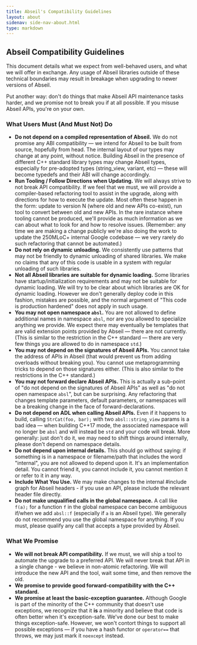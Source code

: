 ```yaml
---
title: Abseil's Compatibility Guidelines
layout: about
sidenav: side-nav-about.html
type: markdown
---
```


## Abseil Compatibility Guidelines

This document details what we expect from well-behaved users, and what
we will offer in exchange. Any usage of Abseil libraries outside of
these technical boundaries may result in breakage when upgrading to
newer versions of Abseil.  

Put another way: don't do things that make Abseil API maintenance
tasks harder, and we promise not to break you if at all possible. If
you misuse Abseil APIs, you're on your own.

### What Users Must (And Must Not) Do

* **Do not depend on a compiled representation of Abseil.** We do not
  promise any ABI compatibility &mdash; we intend for Abseil to be
  built from source, hopefully from head. The internal layout of our
  types may change at any point, without notice. Building Abseil in
  the presence of different C++ standard library types may change
  Abseil types, especially for pre-adopted types (string_view,
  variant, etc) &mdash; these will become typedefs and their ABI will
  change accordingly.
* **Run Tooling / Follow Directions when Updating.** We will always
  strive to not break API compatibility. If we feel that we must, we
  will provide a compiler-based refactoring tool to assist in the
  upgrade, along with directions for how to execute the update. Most
  often these happen in the form: update to version N (where old and
  new APIs co-exist), run tool to convert between old and new APIs. In
  the rare instance where tooling cannot be produced, we'll provide as
  much information as we can about what to look for and how to resolve
  issues. (Remember: any time we are making a change publicly we're
  also doing the work to update the 250MLoC+ internal Google codebase
  &mdash; we very rarely do such refactoring that cannot be
  automated.)
* **Do not rely on dynamic unloading.** We consistently use patterns
  that may not be friendly to dynamic unloading of shared libraries.
  We make no claims that any of this code is usable in a system with
  regular unloading of such libraries.
* **Not all Abseil libraries are suitable for dynamic loading.** Some
  libraries have startup/initialization requirements and may not be
  suitable for dynamic loading.  We will try to be clear about which
  libraries are OK for dynamic loading. However we don't generally
  deploy code in this fashion, mistakes are possible, and the normal
  argument of "This code is production hardened" does not apply in
  such usage.
* **You may not open namespace `absl`.** You are not allowed to define
  additional names in namespace `absl`, nor are you allowed to
  specialize anything we provide. We expect there may eventually be
  templates that are valid extension points provided by Abseil &mdash;
  there are not currently. (This is similar to the restriction in the
  C++ standard &mdash; there are very few things you are allowed to do
  in namespace `std`.)
* **You may not depend on the signatures of Abseil APIs.** You cannot
  take the address of APIs in Abseil (that would prevent us from
  adding overloads without breaking you). You cannot use
  metaprogramming tricks to depend on those signatures either. (This
  is also similar to the restrictions in the C++ standard.)
* **You may not forward declare Abseil APIs.** This is actually a
  sub-point of "do not depend on the signatures of Abseil APIs" as
  well as "do not open namespace `absl`", but can be surprising. Any
  refactoring that changes template parameters, default parameters, or
  namespaces will be a breaking change in the face of
  forward-declarations.
* **Do not depend on ADL when calling Abseil APIs.** Even if it
  happens to build, calling `StrCat(foo, bar);` with two
  `absl::string_view` params is a bad idea &mdash; when building C++17
  mode, the associated namespace will no longer be `absl` and will
  instead be `std` and your code will break.  More generally: just
  don't do it, we may need to shift things around internally, please
  don't depend on namespace details.
* **Do not depend upon internal details.** This should go without
  saying: if something is in a namespace or filename/path that
  includes the word "internal", you are not allowed to depend upon it.
  It's an implementation  detail. You cannot friend it, you cannot
  include it, you cannot mention it or refer to it in any way.
* **Include What You Use.** We may make changes to the internal #include graph
  for Abseil headers - if you use an API, please include the relevant header
  file directly.
* **Do not make unqualified calls in the global namespace.** A call like `f(a);`
  for a function `f` in the global namespace can become ambiguous if/when we add
  `absl::f` (especially if `a` is an Abseil type). We generally do not recommend
  you use the global namespace for anything. If you must, please qualify any
  call that accepts a type provided by Abseil.

### What We Promise

* **We will not break API compatibility.** If we must, we will ship a tool to
  automate the upgrade to a preferred API. We will never break that API in a
  single change - we believe in non-atomic refactoring. We will introduce the
  new API and the tool, wait some time, and then remove the old.
* **We promise to provide good forward-compatibility with the C++
  standard.**
* **We promise at least the basic-exception guarantee.** Although
  Google is part of the minority of the C++ community that doesn't use
  exceptions, we recognize that it **is** a minority and believe that
  code is often better when it's exception-safe. We've done our best
  to make things exception-safe. However, we won't contort things to
  support all possible exceptions &mdash; if you have a hash functor
  or `operator==` that throws, we may just mark it `noexcept` instead.

